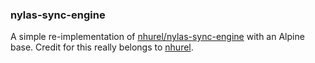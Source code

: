 ### nylas-sync-engine

A simple re-implementation of [nhurel/nylas-sync-engine](https://github.com/nhurel/nylas-sync-engine) with an Alpine base. Credit for this really belongs to [nhurel](https://github.com/nhurel).
